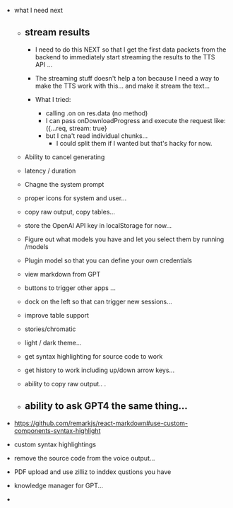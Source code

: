 - what I need next
  - stream results
    -  
    - I need to do this NEXT so that I get the first data packets from the backend to 
      immediately start streaming the results to the TTS API ... 
    - The streaming stuff doesn't help a ton because I need a way to make the
      TTS work with this... and make it stream the text... 

    - What I tried:
      - calling .on on res.data (no method)
      - I can pass onDownloadProgress and execute the request like:
        ({...req, stream: true}
      - but I cna't read individual chunks... 
        - I could split them if I wanted but that's hacky for now.

  - Ability to cancel generating
  - latency / duration
  - Chagne the system prompt
  - proper icons for system and user... 
  - copy raw output, copy tables...
  - store the OpenAI API key in localStorage for now... 
  
  - Figure out what models you have and let you select them by running /models
  - Plugin model so that you can define your own credentials
  - view markdown from GPT 
  - buttons to trigger other apps ... 

  - dock on the left so that can trigger new sessions...  
  - improve table support
  - stories/chromatic
  - light / dark theme... 
  - get syntax highlighting for source code to work
  - get history to work including up/down arrow keys...
  - ability to copy raw output.. .
  - ability to ask GPT4 the same thing...
    - 


- https://github.com/remarkjs/react-markdown#use-custom-components-syntax-highlight
- custom syntax highlightings
- remove the source code from the voice output...

- PDF upload and use zilliz to inddex qustions you have
- knowledge manager for GPT...
- 